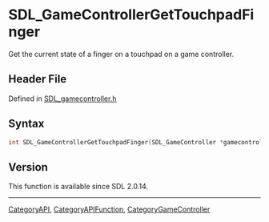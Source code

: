 # SDL_GameControllerGetTouchpadFinger

Get the current state of a finger on a touchpad on a game controller.

## Header File

Defined in [SDL_gamecontroller.h](https://github.com/libsdl-org/SDL/blob/SDL2/include/SDL_gamecontroller.h)

## Syntax

```c
int SDL_GameControllerGetTouchpadFinger(SDL_GameController *gamecontroller, int touchpad, int finger, Uint8 *state, float *x, float *y, float *pressure);
```

## Version

This function is available since SDL 2.0.14.

----
[CategoryAPI](CategoryAPI), [CategoryAPIFunction](CategoryAPIFunction), [CategoryGameController](CategoryGameController)

